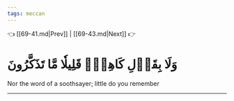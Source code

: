 ```yaml
---
tags: meccan
---
```


👈 [[69-41.md|Prev]] | [[69-43.md|Next]] 👉

# وَلَا بِقَوۡلِ كَاهِنٖۚ قَلِيلٗا مَّا تَذَكَّرُونَ

Nor the word of a soothsayer; little do you remember

---

